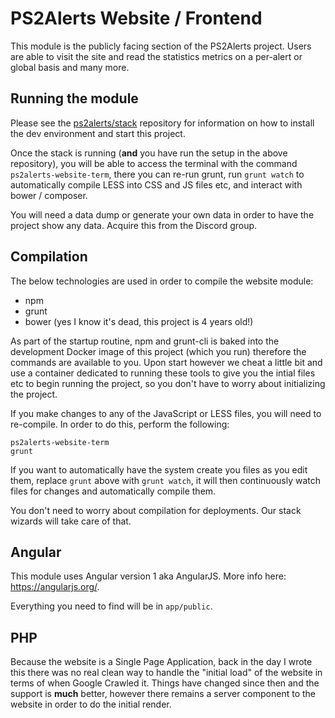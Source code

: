 # PS2Alerts Website / Frontend
This module is the publicly facing section of the PS2Alerts project. Users are able to visit the site and read the statistics metrics on a per-alert or global basis and many more.

## Running the module

Please see the [ps2alerts/stack](https://github.com/ps2alerts/stack) repository for information on how to install the dev environment and start this project.

Once the stack is running (**and** you have run the setup in the above repository), you will be able to access the terminal with the command `ps2alerts-website-term`, there you can re-run grunt, run `grunt watch` to automatically compile LESS into CSS and JS files etc, and interact with bower / composer.

You will need a data dump or generate your own data in order to have the project show any data. Acquire this from the Discord group.

## Compilation

The below technologies are used in order to compile the website module:

* npm
* grunt
* bower (yes I know it's dead, this project is 4 years old!)

As part of the startup routine, npm and grunt-cli is baked into the development Docker image of this project (which you run) therefore the commands are available to you. Upon start however we cheat a little bit and use a container dedicated to running these tools to give you the intial files etc to begin running the project, so you don't have to worry about initializing the project.

If you make changes to any of the JavaScript or LESS files, you will need to re-compile. In order to do this, perform the following:

```
ps2alerts-website-term
grunt
```

If you want to automatically have the system create you files as you edit them, replace `grunt` above with `grunt watch`, it will then continuously watch files for changes and automatically compile them.

You don't need to worry about compilation for deployments. Our stack wizards will take care of that.

## Angular

This module uses Angular version 1 aka AngularJS. More info here: https://angularjs.org/.

Everything you need to find will be in `app/public`.

## PHP

Because the website is a Single Page Application, back in the day I wrote this there was no real clean way to handle the "initial load" of the website in terms of when Google Crawled it. Things have changed since then and the support is **much** better, however there remains a server component to the website in order to do the initial render. 